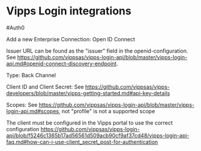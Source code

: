 # Vipps Login integrations

#Auth0

Add a new Enterprise Connection: Open ID Connect

Issuer URL can be found as the "issuer" field in the openid-configuration. See https://github.com/vippsas/vipps-login-api/blob/master/vipps-login-api.md#openid-connect-discovery-endpoint.

Type: Back Channel

Client ID and Client Secret: See https://github.com/vippsas/vipps-developers/blob/master/vipps-getting-started.md#api-key-details

Scopes: See https://github.com/vippsas/vipps-login-api/blob/master/vipps-login-api.md#scopes, not "profile" is not a supported scope

The client must be configured in the Vipps portal to use the correct configuration https://github.com/vippsas/vipps-login-api/blob/f5246c1365b17ad56561d509acb90cf9af37cd48/vipps-login-api-faq.md#how-can-i-use-client_secret_post-for-authentication

